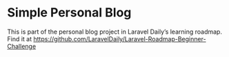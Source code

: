 # Simple Personal Blog

This is part of the personal blog project in Laravel Daily’s learning roadmap. Find it at https://github.com/LaravelDaily/Laravel-Roadmap-Beginner-Challenge
